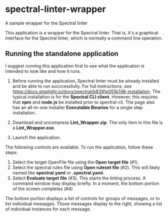 # spectral-linter-wrapper
A sample wrapper for the Spectral linter

This application is a wrapper for the Spectral linter.
That is, it's a graphical interface for the Spectral linter, which is normally a command line operation.

## Running the standalone application
I suggest running this application first to see what the application is intended to look like and how it runs.

1. Before running the application, Spectral linter must be already installed and be able to run succcessfully.
For full instructions, see https://docs.stoplight.io/docs/spectral/b8391e051b7d8-installation.
The typical installation is for the **Spectral CLI client**. 
However, this requires that **npm** and **node.js** be installed prior to spectral-cli.
The page also has an all-in-one installer **Executable Binaries** for a single step installation.

1. Download and uncompress **Lint_Wrapper.zip**.
The only item in this file is a **Lint_Wrapper.exe**.

1. Launch the application.

The following controls are available. To run the application, follow these steps:
1. Select the target OpenFile file using the **Open target file** (#1).
1. Select the spectral rules file using **Open ruleset file** (#2).
   This will likely named like **spectral.yaml** or **.spectral.yaml**.
1. Select **Evaluate target file** (#3). This starts the linting process.
   A command window may display briefly.
   In a moment, the bottom portion of the screen completes (#4)

The bottom portion displays a list of controls for groups of messages, or to list individual messages.
Those messages display to the right, showing a list of individual instances for each message.
